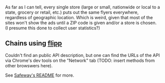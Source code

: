 As far as I can tell, every single store (large or small, nationwide or local to a state, grocery or retail, etc.) puts out the same flyers everywhere, regardless of geographic location. Which is weird, given that most of the sites won't show the ads until a ZIP code is given and/or a store is chosen. (I presume this done to collect user statistics?)

## Chains using [flipp](https://corp.flipp.com/)

Couldn't find an public API description, but one can find the URLs of the API via Chrome's dev tools on the "Network" tab (TODO: insert methods from other browswers here).

See [Safeway's README](./safeway/README.md) for more.

